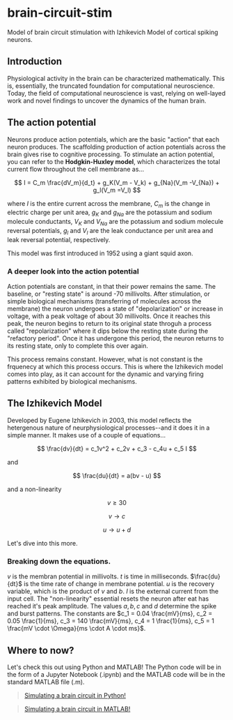 # brain-circuit-stim

Model of brain circuit stimulation with Izhikevich Model of cortical spiking neurons.

## Introduction

Physiological activity in the brain can be characterized mathematically. This is, essentially, the truncated foundation for computational neuroscience. Today, the field of computational neuroscience is vast, relying on well-layed work and novel findings to uncover the dynamics of the human brain.

## The action potential

Neurons produce action potentials, which are the basic "action" that each neuron produces. The scaffolding production of action potentials across the brain gives rise to cognitive processing. To stimulate an action potential, you can refer to the **Hodgkin-Huxley model**, which characterizes the total current flow throughout the cell membrane as...

$$
I = C_m \frac{dV_m}{d_t} + g_K(V_m - V_k) + g_{Na}(V_m -V_{Na}) + g_l(V_m =V_l)
$$

where $I$ is the entire current across the membrane, $C_m$ is the change in electric charge per unit area, $g_K$ and $g_{Na}$ are the potassium and sodium molecule conductants, $V_K$ and $V_{Na}$ are the potassium and sodium molecule reversal potentials, $g_l$ and $V_l$ are the leak conductance per unit area and leak reversal potential, respectively.

This model was first introduced in 1952 using a giant squid axon.

### A deeper look into the action potential

Action potentials are constant, in that their power remains the same. The baseline, or "resting state" is around -70 millivolts. After stimulation, or simple biological mechanisms (transferring of molecules across the membrane) the neuron undergoes a state of "depolarization" or increase in voltage, with a peak voltage of about 30 millivolts. Once it reaches this peak, the neuron begins to return to its original state throguh a process called "repolarization" where it dips below the resting state during the "refactory period". Once it has undergone this period, the neuron returns to its resting state, only to complete this over again.

This process remains constant. However, what is not constant is the frquenecy at which this process occurs. This is where the Izhikevich model comes into play, as it can account for the dynamic and varying firing patterns exhibited by biological mechanisms.

## The Izhikevich Model

Developed by Eugene Izhikevich in 2003, this model reflects the hetergenous nature of neurphysiological processes--and it does it in a simple manner. It makes use of a couple of equations...

$$
\frac{dv}{dt} = c_1v^2 + c_2v + c_3 - c_4u + c_5 I
$$

and

$$
\frac{du}{dt} = a(bv - u)
$$

and a non-linearity

$$
v \geq 30
$$

$$
v \rightarrow c
$$

$$
u \rightarrow u + d
$$

Let's dive into this more.

### Breaking down the equations.

$v$ is the membran potential in millivolts. $t$ is time in milliseconds. $\frac{du}{dt}$ is the time rate of change in membrane potential. $u$ is the recovery variable, which is the product of $v$ and $b$. $I$ is the external current from the input cell. The "non-linearity" essential resets the neuron after eat has reached it's peak amplitude. The values $a, b, c$ and $d$ determine the spike and burst patterns. The constants are $c_1 = 0.04 \frac{mV}{ms}, c_2 = 0.05 \frac{1}{ms}, c_3 = 140 \frac{mV}{ms}, c_4 = 1 \frac{1}{ms}, c_5 = 1 \frac{mV \cdot \Omega}{ms \cdot A \cdot ms}$.

## Where to now?

Let's check this out using Python and MATLAB! The Python code will be in the form of a Jupyter Notebook (.ipynb) and the MATLAB code will be in the standard MATLAB file (.m).

> [Simulating a brain circuit in Python!]()

> [Simulating a brain circuit in MATLAB!]()
